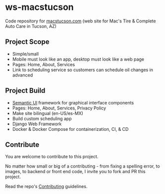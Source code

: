 # ws-macstucson
Code repository for [macstucson.com](https://macstucson.com) (web site for Mac's Tire & Complete Auto Care in Tucson, AZ)

## Project Scope
* Simple/small
* Mobile must look like an app, desktop must look like a web page
* Pages: Home, About, Services
* Link to scheduling service so customers can schedule oil changes in advanced

## Project Build
* [Semantic UI](https://semantic-ui.com/) framework for graphical interface components
* Pages: Home, About, Services, Privacy Policy
* Make site bilingual (en-US/es-MX)
* Build custom scheduling app
* Django Web Framework
* Docker & Docker Compose for containerization, CI, & CD

## Contribute
You are welcome to contribute to this project.

No matter how small or big of a contributing - from fixing a spelling error, to images, to backend or front end code, I invite you to fork and PR this project.

Read the repo's [Contributing](CONTRIBUTING.md) guidelines.
